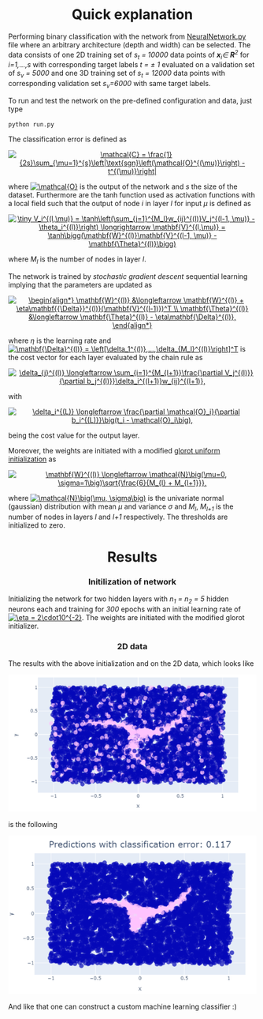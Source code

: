 <h1 align="center"> Quick explanation</h1>

Performing binary classification with the network from [NeuralNetwork.py](https://github.com/olof98johansson/NeuralNetworkFromScratch/blob/main/NeuralNetwork.py) file where an arbitrary architecture (depth and width) can be selected. The data consists of one 2D training set of <i>s<sub>t</sub> = 10000</i> data points of <i><b>x</b><sub>i</sub>&in; <b>R</b><sup>2</sup></i> for <i>i=1,...,s</i> with corresponding target labels <i>t = &pm; 1</i> evaluated on a validation set of <i>s<sub>v</sub> = 5000</i> and one 3D training set of <i>s<sub>t</sub> = 12000</i> data points with corresponding validation set <i>s<sub>v</sub>=6000</i> with same target labels. 

To run and test the network on the pre-defined configuration and data, just type

```
python run.py
```

The classification error is defined as
<p align="center"><a href="https://www.codecogs.com/eqnedit.php?latex=\mathcal{C}&space;=&space;\frac{1}{2s}\sum_{\mu=1}^{s}\left|\text{sgn}\left(\mathcal{O}^{(\mu)}\right)&space;-&space;t^{(\mu)}\right|" target="_blank"><img src="https://latex.codecogs.com/png.latex?\mathcal{C}&space;=&space;\frac{1}{2s}\sum_{\mu=1}^{s}\left|\text{sgn}\left(\mathcal{O}^{(\mu)}\right)&space;-&space;t^{(\mu)}\right|" title="\mathcal{C} = \frac{1}{2s}\sum_{\mu=1}^{s}\left|\text{sgn}\left(\mathcal{O}^{(\mu)}\right) - t^{(\mu)}\right|" /></a></p>


where <a href="https://www.codecogs.com/eqnedit.php?latex=\inline&space;\dpi{80}&space;\mathcal{O}" target="_blank"><img src="https://latex.codecogs.com/png.latex?\inline&space;\dpi{80}&space;\mathcal{O}" title="\mathcal{O}" /></a> is the output of the network and <i>s</i> the size of the dataset. Furthermore are the tanh function used as activation functions with a local field such that the output of node <i>i</i> in layer <i>l</i> for input <i>&mu;</i> is defined as
<p align="center"><a href="https://www.codecogs.com/eqnedit.php?latex=\dpi{200}&space;\tiny&space;V_i^{(l,\mu)}&space;=&space;\tanh\left(\sum_{j=1}^{M_l}w_{ij}^{(l)}V_j^{(l-1,&space;\mu)}&space;-&space;\theta_i^{(l)}\right)&space;\longrightarrow&space;\mathbf{V}^{(l,\mu)}&space;=&space;\tanh\bigg(\mathbf{W}^{(l)}\mathbf{V}^{(l-1,&space;\mu)}&space;-&space;\mathbf{\Theta}^{(l)}\bigg)" target="_blank"><img src="https://latex.codecogs.com/png.latex?\dpi{200}&space;\tiny&space;V_i^{(l,\mu)}&space;=&space;\tanh\left(\sum_{j=1}^{M_l}w_{ij}^{(l)}V_j^{(l-1,&space;\mu)}&space;-&space;\theta_i^{(l)}\right)&space;\longrightarrow&space;\mathbf{V}^{(l,\mu)}&space;=&space;\tanh\bigg(\mathbf{W}^{(l)}\mathbf{V}^{(l-1,&space;\mu)}&space;-&space;\mathbf{\Theta}^{(l)}\bigg)" title="\tiny V_i^{(l,\mu)} = \tanh\left(\sum_{j=1}^{M_l}w_{ij}^{(l)}V_j^{(l-1, \mu)} - \theta_i^{(l)}\right) \longrightarrow \mathbf{V}^{(l,\mu)} = \tanh\bigg(\mathbf{W}^{(l)}\mathbf{V}^{(l-1, \mu)} - \mathbf{\Theta}^{(l)}\bigg)" /></a></p>


where <i>M<sub>l</sub></i> is the number of nodes in layer <i>l</i>.


The network is trained by *stochastic gradient descent* sequential learning implying that the parameters are updated as
<p align="center"><a href="https://www.codecogs.com/eqnedit.php?latex=\begin{align*}&space;\mathbf{W}^{(l)}&space;&\longleftarrow&space;\mathbf{W}^{(l)}&space;&plus;&space;\eta\mathbf{{\Delta}}^{(l)}(\mathbf{V}^{(l-1)})^T&space;\\&space;\mathbf{\Theta}^{(l)}&space;&\longleftarrow&space;\mathbf{\Theta}^{(l)}&space;-&space;\eta\mathbf{\Delta}^{(l)},&space;\end{align*}" target="_blank"><img src="https://latex.codecogs.com/png.latex?\begin{align*}&space;\mathbf{W}^{(l)}&space;&\longleftarrow&space;\mathbf{W}^{(l)}&space;&plus;&space;\eta\mathbf{{\Delta}}^{(l)}(\mathbf{V}^{(l-1)})^T&space;\\&space;\mathbf{\Theta}^{(l)}&space;&\longleftarrow&space;\mathbf{\Theta}^{(l)}&space;-&space;\eta\mathbf{\Delta}^{(l)},&space;\end{align*}" title="\begin{align*} \mathbf{W}^{(l)} &\longleftarrow \mathbf{W}^{(l)} + \eta\mathbf{{\Delta}}^{(l)}(\mathbf{V}^{(l-1)})^T \\ \mathbf{\Theta}^{(l)} &\longleftarrow \mathbf{\Theta}^{(l)} - \eta\mathbf{\Delta}^{(l)}, \end{align*}" /></a></p>

where <i>&eta;</i> is the learning rate and <a href="https://www.codecogs.com/eqnedit.php?latex=\inline&space;\mathbf{\Delta}^{(l)}&space;=&space;\left[\delta_1^{(l)},...,\delta_{M_l}^{(l)}\right]^T" target="_blank"><img src="https://latex.codecogs.com/png.latex?\inline&space;\mathbf{\Delta}^{(l)}&space;=&space;\left[\delta_1^{(l)},...,\delta_{M_l}^{(l)}\right]^T" title="\mathbf{\Delta}^{(l)} = \left[\delta_1^{(l)},...,\delta_{M_l}^{(l)}\right]^T" /></a> is the cost vector for each layer evaluated by the chain rule as

<p align="center"><a href="https://www.codecogs.com/eqnedit.php?latex=\delta_{j}^{(l)}&space;\longleftarrow&space;\sum_{i=1}^{M_{l&plus;1}}\frac{\partial&space;V_j^{(l)}}{\partial&space;b_j^{(l)}}\delta_i^{(l&plus;1)}w_{ij}^{(l&plus;1)}," target="_blank"><img src="https://latex.codecogs.com/png.latex?\delta_{j}^{(l)}&space;\longleftarrow&space;\sum_{i=1}^{M_{l&plus;1}}\frac{\partial&space;V_j^{(l)}}{\partial&space;b_j^{(l)}}\delta_i^{(l&plus;1)}w_{ij}^{(l&plus;1)}," title="\delta_{j}^{(l)} \longleftarrow \sum_{i=1}^{M_{l+1}}\frac{\partial V_j^{(l)}}{\partial b_j^{(l)}}\delta_i^{(l+1)}w_{ij}^{(l+1)}," /></a></p>

with 

<p align="center"><a href="https://www.codecogs.com/eqnedit.php?latex=\delta_i^{(L)}&space;\longleftarrow&space;\frac{\partial&space;\mathcal{O}_i}{\partial&space;b_i^{(L)}}\big(t_i&space;-&space;\mathcal{O}_i\big)," target="_blank"><img src="https://latex.codecogs.com/png.latex?\delta_i^{(L)}&space;\longleftarrow&space;\frac{\partial&space;\mathcal{O}_i}{\partial&space;b_i^{(L)}}\big(t_i&space;-&space;\mathcal{O}_i\big)," title="\delta_i^{(L)} \longleftarrow \frac{\partial \mathcal{O}_i}{\partial b_i^{(L)}}\big(t_i - \mathcal{O}_i\big)," /></a></p>

being the cost value for the output layer. 


Moreover, the weights are initiated with a modified [glorot uniform initialization](http://proceedings.mlr.press/v9/glorot10a/glorot10a.pdf) as

<p align="center"><a href="https://www.codecogs.com/eqnedit.php?latex=\mathbf{W}^{(l)}&space;\longleftarrow&space;\mathcal{N}\big(\mu=0,&space;\sigma=1\big)\sqrt{\frac{6}{M_{l}&space;&plus;&space;M_{l&plus;1}}}," target="_blank"><img src="https://latex.codecogs.com/png.latex?\mathbf{W}^{(l)}&space;\longleftarrow&space;\mathcal{N}\big(\mu=0,&space;\sigma=1\big)\sqrt{\frac{6}{M_{l}&space;&plus;&space;M_{l&plus;1}}}," title="\mathbf{W}^{(l)} \longleftarrow \mathcal{N}\big(\mu=0, \sigma=1\big)\sqrt{\frac{6}{M_{l} + M_{l+1}}}," /></a></p>

where <a href="https://www.codecogs.com/eqnedit.php?latex=\inline&space;\dpi{80}&space;\mathcal{N}\big(\mu,&space;\sigma\big)" target="_blank"><img src="https://latex.codecogs.com/png.latex?\inline&space;\dpi{80}&space;\mathcal{N}\big(\mu,&space;\sigma\big)" title="\mathcal{N}\big(\mu, \sigma\big)" /></a> is the univariate normal (gaussian) distribution with mean <i>&mu;</i> and variance <i>&sigma;</i> and <i>M<sub>l</sub></i>, <i>M<sub>l+1</sub></i> is the number of nodes in layers <i>l</i> and <i>l+1</i> respectively. The thresholds are initialized to zero.


<h1 align="center"> Results </h1>
<h3 align="center"> Initilization of network</h3>

Initializing the network for two hidden layers with <i>n<sub>1</sub> = n<sub>2</sub> = 5</i> hidden neurons each and training for <i>300</i> epochs with an initial learning rate of <a href="https://www.codecogs.com/eqnedit.php?latex=\inline&space;\dpi{80}&space;\eta&space;=&space;2\cdot10^{-2}" target="_blank"><img src="https://latex.codecogs.com/png.latex?\inline&space;\dpi{80}&space;\eta&space;=&space;2\cdot10^{-2}" title="\eta = 2\cdot10^{-2}" /></a>. The weights are initiated with the modified glorot initializer.

<h3 align="center">2D data </h3>
The results with the above initialization and on the 2D data, which looks like

![2ddata](https://github.com/olof98johansson/NeuralNetworkFromScratch/blob/main/Images/Original_data_2d.png?raw=True)

is the following

![results2d](https://github.com/olof98johansson/NeuralNetworkFromScratch/blob/main/Images/Results_2d.png?raw=True)

And like that one can construct a custom machine learning classifier :)
